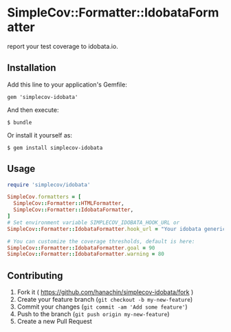 # SimpleCov::Formatter::IdobataFormatter

report your test coverage to idobata.io.

## Installation

Add this line to your application's Gemfile:

    gem 'simplecov-idobata'

And then execute:

    $ bundle

Or install it yourself as:

    $ gem install simplecov-idobata

## Usage

``` ruby
require 'simplecov/idobata'

SimpleCov.formatters = [
  SimpleCov::Formatter::HTMLFormatter,
  SimpleCov::Formatter::IdobataFormatter,
]
# Set environment variable SIMPLECOV_IDOBATA_HOOK_URL or
SimpleCov::Formatter::IdobataFormatter.hook_url = "Your idobata generic webhook endpoint url"

# You can customize the coverage thresholds, default is here:
SimpleCov::Formatter::IdobataFormatter.goal = 90
SimpleCov::Formatter::IdobataFormatter.warning = 80
```

## Contributing

1. Fork it ( https://github.com/hanachin/simplecov-idobata/fork )
2. Create your feature branch (`git checkout -b my-new-feature`)
3. Commit your changes (`git commit -am 'Add some feature'`)
4. Push to the branch (`git push origin my-new-feature`)
5. Create a new Pull Request
